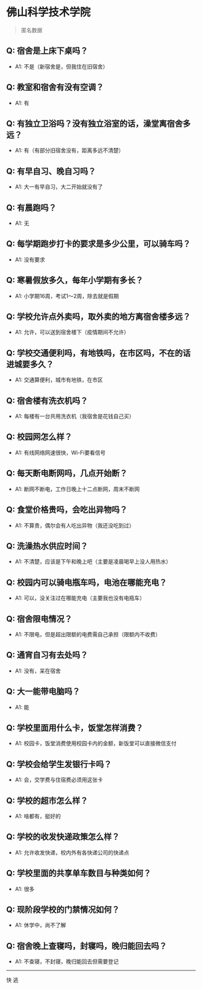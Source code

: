 # 佛山科学技术学院
> 匿名数据
## Q: 宿舍是上床下桌吗？
- A1: 不是（新宿舍是，但我住在旧宿舍）
## Q: 教室和宿舍有没有空调？
- A1: 有
## Q: 有独立卫浴吗？没有独立浴室的话，澡堂离宿舍多远？
- A1: 有（有部分旧宿舍没有，距离多远不清楚）
## Q: 有早自习、晚自习吗？
- A1: 大一有早自习，大二开始就没有了
## Q: 有晨跑吗？
- A1: 无
## Q: 每学期跑步打卡的要求是多少公里，可以骑车吗？
- A1: 没有要求
## Q: 寒暑假放多久，每年小学期有多长？
- A1: 小学期16周，考试1～2周，除去就是假期
## Q: 学校允许点外卖吗，取外卖的地方离宿舍楼多远？
- A1: 允许，可以送到宿舍楼下（疫情期间不允许）
## Q: 学校交通便利吗，有地铁吗，在市区吗，不在的话进城要多久？
- A1: 交通算便利，城市有地铁，在市区
## Q: 宿舍楼有洗衣机吗？
- A1: 每楼有一台共用洗衣机（我宿舍是花钱自己买）
## Q: 校园网怎么样？
- A1: 有线网络网速很快，Wi-Fi要看信号
## Q: 每天断电断网吗，几点开始断？
- A1: 断网不断电，工作日晚上十二点断网，周末不断网
## Q: 食堂价格贵吗，会吃出异物吗？
- A1: 不算贵，偶尔会有人吃出异物（我还没吃到过）
## Q: 洗澡热水供应时间？
- A1: 不清楚，应该是下午和晚上吧（主要是凌晨喝早上没人用热水）
## Q: 校园内可以骑电瓶车吗，电池在哪能充电？
- A1: 可以，没关注过在哪能充电（主要我也没有电瓶车）
## Q: 宿舍限电情况？
- A1: 不限电，但是超出限额的电费需自己承担（限额内不收费）
## Q: 通宵自习有去处吗？
- A1: 没有，呆在宿舍
## Q: 大一能带电脑吗？
- A1: 能
## Q: 学校里面用什么卡，饭堂怎样消费？
- A1: 校园卡，饭堂消费使用校园卡内的金额，新饭堂可以直接微信支付
## Q: 学校会给学生发银行卡吗？
- A1: 会，交学费与住宿费必须用这张卡
## Q: 学校的超市怎么样？
- A1: 啥都有，挺好的
## Q: 学校的收发快递政策怎么样？
- A1: 允许收发快递，校内外有各快递公司的快递点
## Q: 学校里面的共享单车数目与种类如何？
- A1: 很多
## Q: 现阶段学校的门禁情况如何？
- A1: 休学中，尚不了解
## Q: 宿舍晚上查寝吗，封寝吗，晚归能回去吗？
- A1: 不查寝，不封寝，晚归能回去但需要登记
***
快 逃
